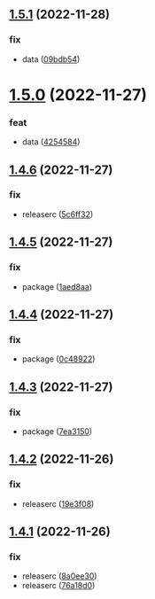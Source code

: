 ## [1.5.1](https://github.com/VildanovN/semantic-release/compare/v1.5.0...v1.5.1) (2022-11-28)


### fix

* data ([09bdb54](https://github.com/VildanovN/semantic-release/commit/09bdb5432d81cef2f8da5faed060680d2b9f9aeb))

# [1.5.0](https://github.com/VildanovN/semantic-release/compare/v1.4.6...v1.5.0) (2022-11-27)


### feat

* data ([4254584](https://github.com/VildanovN/semantic-release/commit/4254584665dc3453d0a074499b9acee15dba6c0b))

## [1.4.6](https://github.com/VildanovN/semantic-release/compare/v1.4.5...v1.4.6) (2022-11-27)


### fix

* releaserc ([5c6ff32](https://github.com/VildanovN/semantic-release/commit/5c6ff32fe94a6fa8c2cbc6bde0ec7e3ce97a2ef1))

## [1.4.5](https://github.com/VildanovN/semantic-release/compare/v1.4.4...v1.4.5) (2022-11-27)


### fix

* package ([1aed8aa](https://github.com/VildanovN/semantic-release/commit/1aed8aaed18a27b1e04030d594a5eb59cac74851))

## [1.4.4](https://github.com/VildanovN/semantic-release/compare/v1.4.3...v1.4.4) (2022-11-27)


### fix

* package ([0c48922](https://github.com/VildanovN/semantic-release/commit/0c48922cb56b930451d928ed3203da6a5e5e2316))

## [1.4.3](https://github.com/VildanovN/semantic-release/compare/v1.4.2...v1.4.3) (2022-11-27)


### fix

* package ([7ea3150](https://github.com/VildanovN/semantic-release/commit/7ea3150f26d8fd2c1bc81f6fd0f1a17cfe898579))

## [1.4.2](https://github.com/VildanovN/semantic-release/compare/v1.4.1...v1.4.2) (2022-11-26)


### fix

* releaserc ([19e3f08](https://github.com/VildanovN/semantic-release/commit/19e3f083a28fed5337949be754669573cd9b9a27))

## [1.4.1](https://github.com/VildanovN/semantic-release/compare/v1.4.0...v1.4.1) (2022-11-26)


### fix

* releaserc ([8a0ee30](https://github.com/VildanovN/semantic-release/commit/8a0ee308396c23de033851407570be29d3f6c10f))
* releaserc ([76a18d0](https://github.com/VildanovN/semantic-release/commit/76a18d0faa3589eabb617e9a2c1f3ec309cd9621))
